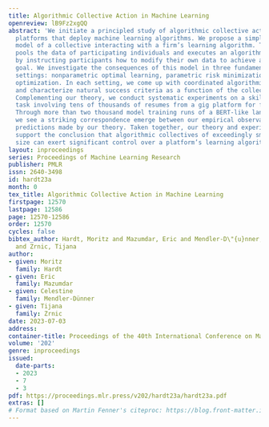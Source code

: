 ```yaml
---
title: Algorithmic Collective Action in Machine Learning
openreview: lB9Fz2xgQQ
abstract: 'We initiate a principled study of algorithmic collective action on digital
  platforms that deploy machine learning algorithms. We propose a simple theoretical
  model of a collective interacting with a firm’s learning algorithm. The collective
  pools the data of participating individuals and executes an algorithmic strategy
  by instructing participants how to modify their own data to achieve a collective
  goal. We investigate the consequences of this model in three fundamental learning-theoretic
  settings: nonparametric optimal learning, parametric risk minimization, and gradient-based
  optimization. In each setting, we come up with coordinated algorithmic strategies
  and characterize natural success criteria as a function of the collective’s size.
  Complementing our theory, we conduct systematic experiments on a skill classification
  task involving tens of thousands of resumes from a gig platform for freelancers.
  Through more than two thousand model training runs of a BERT-like language model,
  we see a striking correspondence emerge between our empirical observations and the
  predictions made by our theory. Taken together, our theory and experiments broadly
  support the conclusion that algorithmic collectives of exceedingly small fractional
  size can exert significant control over a platform’s learning algorithm.'
layout: inproceedings
series: Proceedings of Machine Learning Research
publisher: PMLR
issn: 2640-3498
id: hardt23a
month: 0
tex_title: Algorithmic Collective Action in Machine Learning
firstpage: 12570
lastpage: 12586
page: 12570-12586
order: 12570
cycles: false
bibtex_author: Hardt, Moritz and Mazumdar, Eric and Mendler-D\"{u}nner, Celestine
  and Zrnic, Tijana
author:
- given: Moritz
  family: Hardt
- given: Eric
  family: Mazumdar
- given: Celestine
  family: Mendler-Dünner
- given: Tijana
  family: Zrnic
date: 2023-07-03
address: 
container-title: Proceedings of the 40th International Conference on Machine Learning
volume: '202'
genre: inproceedings
issued:
  date-parts:
  - 2023
  - 7
  - 3
pdf: https://proceedings.mlr.press/v202/hardt23a/hardt23a.pdf
extras: []
# Format based on Martin Fenner's citeproc: https://blog.front-matter.io/posts/citeproc-yaml-for-bibliographies/
---
```


